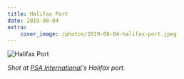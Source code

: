 ```yaml
---
title: Halifax Port
date: 2019-08-04
extra:
    cover_image: /photos/2019-08-04-halifax-port.jpeg
---
```


![Halifax Port](/photos/2019-08-04-halifax-port.jpeg)

*Shot at [PSA International](https://www.globalpsa.com/)'s Halifax port.*
